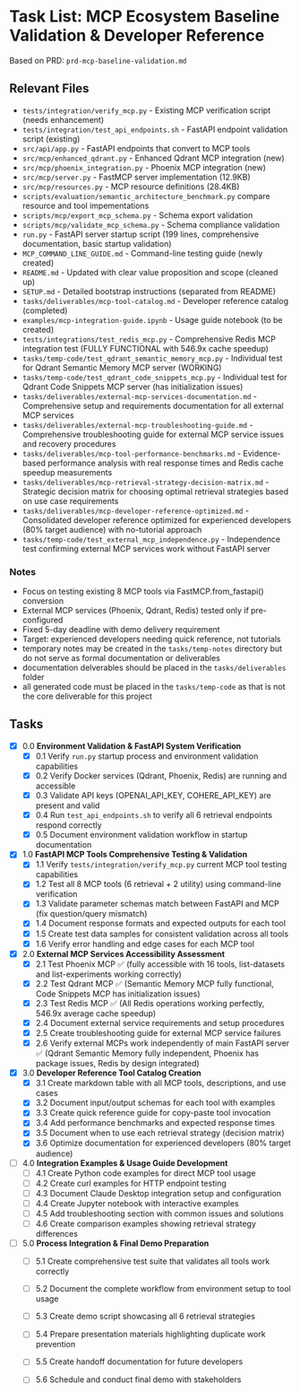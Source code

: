 # Task List: MCP Ecosystem Baseline Validation & Developer Reference

Based on PRD: `prd-mcp-baseline-validation.md`

## Relevant Files

- `tests/integration/verify_mcp.py` - Existing MCP verification script (needs enhancement)
- `tests/integration/test_api_endpoints.sh` - FastAPI endpoint validation script (existing)
- `src/api/app.py` - FastAPI endpoints that convert to MCP tools
- `src/mcp/enhanced_qdrant.py` - Enhanced Qdrant MCP integration (new)
- `src/mcp/phoenix_integration.py` - Phoenix MCP integration (new)
- `src/mcp/server.py` - FastMCP server implementation (12.9KB)
- `src/mcp/resources.py` - MCP resource definitions (28.4KB)
- `scripts/evaluation/semantic_architecture_benchmark.py` compare resource and tool impementations
- `scripts/mcp/export_mcp_schema.py` - Schema export validation
- `scripts/mcp/validate_mcp_schema.py` - Schema compliance validation
- `run.py` - FastAPI server startup script (199 lines, comprehensive documentation, basic startup validation)
- `MCP_COMMAND_LINE_GUIDE.md` - Command-line testing guide (newly created)
- `README.md` - Updated with clear value proposition and scope (cleaned up)
- `SETUP.md` - Detailed bootstrap instructions (separated from README)
- `tasks/deliverables/mcp-tool-catalog.md` - Developer reference catalog (completed)
- `examples/mcp-integration-guide.ipynb` - Usage guide notebook (to be created)
- `tests/integrations/test_redis_mcp.py` - Comprehensive Redis MCP integration test (FULLY FUNCTIONAL with 546.9x cache speedup)
- `tasks/temp-code/test_qdrant_semantic_memory_mcp.py` - Individual test for Qdrant Semantic Memory MCP server (WORKING)
- `tasks/temp-code/test_qdrant_code_snippets_mcp.py` - Individual test for Qdrant Code Snippets MCP server (has initialization issues)
- `tasks/deliverables/external-mcp-services-documentation.md` - Comprehensive setup and requirements documentation for all external MCP services
- `tasks/deliverables/external-mcp-troubleshooting-guide.md` - Comprehensive troubleshooting guide for external MCP service issues and recovery procedures
- `tasks/deliverables/mcp-tool-performance-benchmarks.md` - Evidence-based performance analysis with real response times and Redis cache speedup measurements
- `tasks/deliverables/mcp-retrieval-strategy-decision-matrix.md` - Strategic decision matrix for choosing optimal retrieval strategies based on use case requirements
- `tasks/deliverables/mcp-developer-reference-optimized.md` - Consolidated developer reference optimized for experienced developers (80% target audience) with no-tutorial approach
- `tasks/temp-code/test_external_mcp_independence.py` - Independence test confirming external MCP services work without FastAPI server

### Notes

- Focus on testing existing 8 MCP tools via FastMCP.from_fastapi() conversion
- External MCP services (Phoenix, Qdrant, Redis) tested only if pre-configured
- Fixed 5-day deadline with demo delivery requirement
- Target: experienced developers needing quick reference, not tutorials
- temporary notes may be created in the `tasks/temp-notes` directory but do not serve as formal documentation or deliverables
- documentation delverables should be placed in the `tasks/deliverables` folder
- all generated code must be placed in the `tasks/temp-code` as that is not the core deliverable for this project

## Tasks

- [x] 0.0 **Environment Validation & FastAPI System Verification**
  - [x] 0.1 Verify `run.py` startup process and environment validation capabilities
  - [x] 0.2 Verify Docker services (Qdrant, Phoenix, Redis) are running and accessible
  - [x] 0.3 Validate API keys (OPENAI_API_KEY, COHERE_API_KEY) are present and valid
  - [x] 0.4 Run `test_api_endpoints.sh` to verify all 6 retrieval endpoints respond correctly
  - [x] 0.5 Document environment validation workflow in startup documentation

- [x] 1.0 **FastAPI MCP Tools Comprehensive Testing & Validation**
  - [x] 1.1 Verify `tests/integration/verify_mcp.py` current MCP tool testing capabilities
  - [x] 1.2 Test all 8 MCP tools (6 retrieval + 2 utility) using command-line verification
  - [x] 1.3 Validate parameter schemas match between FastAPI and MCP (fix question/query mismatch)
  - [x] 1.4 Document response formats and expected outputs for each tool
  - [x] 1.5 Create test data samples for consistent validation across all tools
  - [x] 1.6 Verify error handling and edge cases for each MCP tool

- [x] 2.0 **External MCP Services Accessibility Assessment**
  - [x] 2.1 Test Phoenix MCP ✅ (fully accessible with 16 tools, list-datasets and list-experiments working correctly)
  - [x] 2.2 Test Qdrant MCP ✅ (Semantic Memory MCP fully functional, Code Snippets MCP has initialization issues)
  - [x] 2.3 Test Redis MCP ✅ (All Redis operations working perfectly, 546.9x average cache speedup)
  - [x] 2.4 Document external service requirements and setup procedures
  - [x] 2.5 Create troubleshooting guide for external MCP service failures
  - [x] 2.6 Verify external MCPs work independently of main FastAPI server ✅ (Qdrant Semantic Memory fully independent, Phoenix has package issues, Redis by design integrated)

- [x] 3.0 **Developer Reference Tool Catalog Creation**
  - [x] 3.1 Create markdown table with all MCP tools, descriptions, and use cases
  - [x] 3.2 Document input/output schemas for each tool with examples
  - [x] 3.3 Create quick reference guide for copy-paste tool invocation
  - [x] 3.4 Add performance benchmarks and expected response times
  - [x] 3.5 Document when to use each retrieval strategy (decision matrix)
  - [x] 3.6 Optimize documentation for experienced developers (80% target audience)

- [ ] 4.0 **Integration Examples & Usage Guide Development**
  - [ ] 4.1 Create Python code examples for direct MCP tool usage
  - [ ] 4.2 Create curl examples for HTTP endpoint testing
  - [ ] 4.3 Document Claude Desktop integration setup and configuration
  - [ ] 4.4 Create Jupyter notebook with interactive examples
  - [ ] 4.5 Add troubleshooting section with common issues and solutions
  - [ ] 4.6 Create comparison examples showing retrieval strategy differences

- [ ] 5.0 **Process Integration & Final Demo Preparation**
  - [ ] 5.1 Create comprehensive test suite that validates all tools work correctly
  - [ ] 5.2 Document the complete workflow from environment setup to tool usage
  - [ ] 5.3 Create demo script showcasing all 6 retrieval strategies
  - [ ] 5.4 Prepare presentation materials highlighting duplicate work prevention
  - [ ] 5.5 Create handoff documentation for future developers
  - [ ] 5.6 Schedule and conduct final demo with stakeholders



 